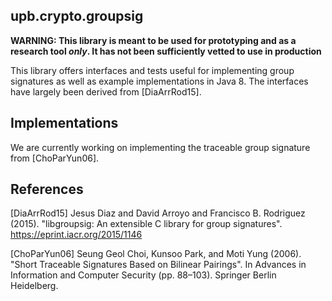 ## upb.crypto.groupsig
**WARNING: This library is meant to be used for prototyping and as a research tool *only*. 
It has not been sufficiently vetted to use in production**

This library offers interfaces and tests useful for implementing group signatures as well as example implementations in Java 8.
The interfaces have largely been derived from [DiaArrRod15].

## Implementations
We are currently working on implementing the traceable group signature from [ChoParYun06].

## References
[DiaArrRod15] Jesus Diaz and David Arroyo and Francisco B. Rodriguez (2015). 
"libgroupsig: An extensible C library for group signatures". https://eprint.iacr.org/2015/1146

[ChoParYun06] Seung Geol Choi, Kunsoo Park, and Moti Yung (2006). "Short Traceable Signatures Based on Bilinear Pairings". 
In Advances in Information and Computer Security (pp. 88–103). Springer Berlin Heidelberg.

